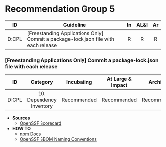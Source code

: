 # Recommendation Group 5

| ID  | Guideline | In | AL&I | Ar |
| :-: | - | :-: | :-: | :-: |
| D:CPL | [Freestanding Applications Only] Commit a package-lock.json file with each release | R | R | R |

### [Freestanding Applications Only] Commit a package-lock.json file with each release

| ID | Category | Incubating | At Large & Impact | Archived |
| :-: | :-: | :-: | :-: | :-: |
| D:CPL | 10. Dependency Inventory | Recommended | Recommended | Recommended |

* **Sources**
    * [OpenSSF Scorecard](https://github.com/ossf/scorecard/blob/main/docs/checks.md#sbom)
* **HOW TO**
    * [npm Docs](https://docs.npmjs.com/cli/v10/commands/npm-sbom)
    * [OpenSSF SBOM Naming Conventions](https://github.com/ossf/sbom-everywhere/blob/main/reference/sbom_naming.md) 